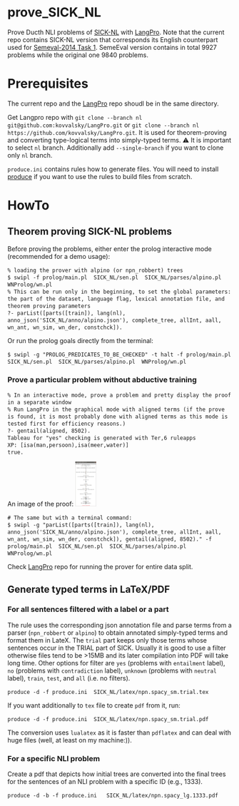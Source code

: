 # prove_SICK_NL
Prove Ducth NLI problems of [SICK-NL](https://github.com/gijswijnholds/sick_nl) with [LangPro](https://github.com/kovvalsky/LangPro).
Note that the current repo contains SICK-NL version that corresponds its English counterpart used for [Semeval-2014 Task 1](https://alt.qcri.org/semeval2014/task1/). SemeEval version contains in total 9927 problems while the original one 9840 problems.

# Prerequisites

The current repo and the [LangPro](https://github.com/kovvalsky/LangPro) repo shoudl be in the same directory.

Get Langpro repo with
`git clone --branch nl git@github.com:kovvalsky/LangPro.git` or `git clone --branch nl https://github.com/kovvalsky/LangPro.git`.
It is used for theorem-proving and converting type-logical terms into simply-typed terms.
⚠️ It is important to select `nl` branch.
Additionally add `--single-branch` if you want to clone only `nl` branch.


`produce.ini` contains rules how to generate files.
You will need to install [produce](https://github.com/texttheater/produce) if you want to use the rules to build files from scratch.

# HowTo

## Theorem proving SICK-NL problems
Before proving the problems, either enter the prolog interactive mode (recommended for a demo usage):
```
% loading the prover with alpino (or npn_robbert) trees
$ swipl -f prolog/main.pl  SICK_NL/sen.pl  SICK_NL/parses/alpino.pl  WNProlog/wn.pl
% This can be run only in the beginning, to set the global parameters: the part of the dataset, language flag, lexical annotation file, and theorem proving parameters
?- parList([parts([train]), lang(nl), anno_json('SICK_NL/anno/alpino.json'), complete_tree, allInt, aall, wn_ant, wn_sim, wn_der, constchck]).
```
Or run the prolog goals directly from the terminal:
```
$ swipl -g "PROLOG_PREDICATES_TO_BE_CHECKED" -t halt -f prolog/main.pl  SICK_NL/sen.pl  SICK_NL/parses/alpino.pl  WNProlog/wn.pl
```

### Prove a particular problem without abductive training

```
% In an interactive mode, prove a problem and pretty display the proof in a separate window
% Run LangPro in the graphical mode with aligned terms (if the prove is found, it is most probably done with aligned terms as this mode is tested first for efficiency reasons.)
?- gentail(aligned, 8502).
Tableau for "yes" checking is generated with Ter,6 ruleapps
XP: [isa(man,persoon),isa(meer,water)]
true.
```
An image of the proof: <img src="img/8502.png" height="100"/>

```
# The same but with a terminal command:
$ swipl -g "parList([parts([train]), lang(nl), anno_json('SICK_NL/anno/alpino.json'), complete_tree, allInt, aall, wn_ant, wn_sim, wn_der, constchck]), gentail(aligned, 8502)." -f prolog/main.pl  SICK_NL/sen.pl  SICK_NL/parses/alpino.pl  WNProlog/wn.pl
```
Check [LangPro](https://github.com/kovvalsky/LangPro) repo for running the prover for entire data split.


## Generate typed terms in LaTeX/PDF
### For all sentences filtered with a label or a part

The rule uses the corresponding json annotation file and parse terms from a parser (`npn_robbert` or `alpino`) to obtain annotated simply-typed terms and format them in LateX. The `trial` part keeps only those terms whose sentences occur in the TRIAL part of SICK. Usually it is good to use a filter otherwise files tend to be >15MB and its later compilation into PDF will take long time. Other options for filter are `yes` (problems with `entailment` label), `no` (problems with `contradiction` label), `unknown` (problems with `neutral` label), `train`, `test`, and `all` (i.e. no filters).

```
produce -d -f produce.ini  SICK_NL/latex/npn.spacy_sm.trial.tex
```

If you want additionally to `tex` file to create `pdf` from it, run:

```
produce -d -f produce.ini  SICK_NL/latex/npn.spacy_sm.trial.pdf
```
The conversion uses `lualatex` as it is faster than `pdflatex` and can deal with huge files (well, at least on my machine:)).

### For a specific NLI problem
Create a pdf that depicts how initial trees are converted into the final trees for the sentences of an NLI problem with a specific ID (e.g., 1333).
```
produce -d -b -f produce.ini   SICK_NL/latex/npn.spacy_lg.1333.pdf
```
